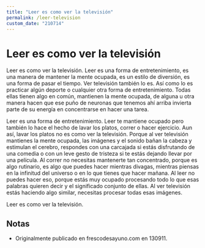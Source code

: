 ```yaml
---
title: "Leer es como ver la televisión"
permalink: /leer-television
custom_date: "210714"
---
```


# Leer es como ver la televisión

Leer es como ver la televisión. Leer es una forma de entretenimiento, es una manera de mantener la mente ocupada, es un estilo de diversión, es una forma de pasar el tiempo. Ver televisión también lo es. Así como lo es practicar algún deporte o cualquier otra forma de entretenimiento. Todas ellas tienen algo en común, mantienen la mente ocupada, de alguna u otra manera hacen que ese puño de neuronas que tenemos ahí arriba invierta parte de su energía en concentrarse en hacer una tarea.

Leer es una forma de entretenimiento. Leer te mantiene ocupado pero también lo hace el hecho de lavar los platos, correr o hacer ejercicio. Aun así, lavar los platos no es como ver la televisión. Porque al ver televisión mantienes la mente ocupada, las imágenes y el sonido bañan la cabeza y estimulan el cerebro, respondes con una carcajada si estás disfrutando de una comedia o con un leve gesto de tristeza si te estás dejando llevar por una película. Al correr no necesitas mantenerte tan concentrado, porque es algo rutinario, es algo que puedes hacer mientras divagas, mientras piensas en la infinitud del universo o en lo que tienes que hacer mañana. Al leer no puedes hacer eso, porque estás muy ocupado procesando todo lo que esas palabras quieren decir y el significado conjunto de ellas. Al ver televisión estás haciendo algo similar, necesitas procesar todas esas imágenes.

Leer es como ver la televisión.

## Notas

- Originalmente publicado en frescodesayuno.com en 130911.

